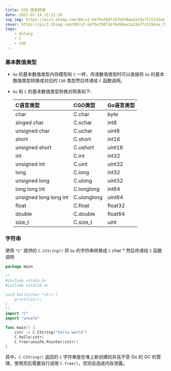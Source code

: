 ```yaml
---
title: CGO 类型转换
date: 2021-07-14 22:11:16
top_img: https://pic3.zhimg.com/80/v2-b475e350f1b7b458ae2a23e77c5192ee_720w.jpeg
cover: https://pic3.zhimg.com/80/v2-b475e350f1b7b458ae2a23e77c5192ee_720w.jpeg
tags: 
    - Golang
    - C
    - CGO
---
```


### 基本数值类型

* `Go` 的基本数值类型内存模型和 `C` 一样，传递数值类型时可以直接将 `Go` 的基本数值类型转换成对应的 `CGO` 类型然后传递给 `C` 函数调用。

* `Go` 和 `C` 的基本数值类型转换对照表如下:

    | C语言类型              | CGO类型     | Go语言类型 |
    | :--------------------- | :---------- | :--------- |
    | char                   | C.char      | byte       |
    | singed char            | C.schar     | int8       |
    | unsigned char          | C.uchar     | uint8      |
    | short                  | C.short     | int16      |
    | unsigned short         | C.ushort    | uint16     |
    | int                    | C.int       | int32      |
    | unsigned int           | C.uint      | uint32     |
    | long                   | C.long      | int32      |
    | unsigned long          | C.ulong     | uint32     |
    | long long int          | C.longlong  | int64      |
    | unsigned long long int | C.ulonglong | uint64     |
    | float                  | C.float     | float32    |
    | double                 | C.double    | float64    |
    | size_t                 | C.size_t    | uint       |

### 字符串
使用 `"C"` 提供的 `C.CString()` 将 `Go` 的字符串转换成 `C` char * 然后传递给 `C` 函数调用
```go
package main

/*
#include <stdio.h>
#include <stdlib.h>

void hello(char *str) {
	printf(str);
}
*/
import "C"
import "unsafe"

func main() {
	cstr := C.CString("hello world")
	C.hello(cstr)
	C.free(unsafe.Pointer(cstr))
}
```
其中，`C.CString()` 返回的 `C` 字符串是在堆上新创建的并且不受 Go 的 GC 的管理，使用完后需要自行调用 `C.free()`，否则会造成内存泄露。
